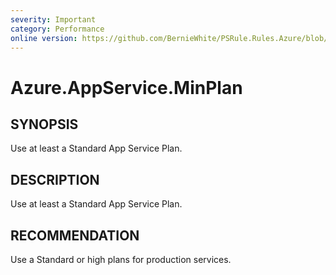 ```yaml
---
severity: Important
category: Performance
online version: https://github.com/BernieWhite/PSRule.Rules.Azure/blob/master/docs/rules/en-US/Azure.AppService.MinPlan.md
---
```


# Azure.AppService.MinPlan

## SYNOPSIS

Use at least a Standard App Service Plan.

## DESCRIPTION

Use at least a Standard App Service Plan.

## RECOMMENDATION

Use a Standard or high plans for production services.

